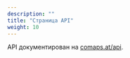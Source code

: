 ```yaml
---
description: ""
title: "Страница API"
weight: 10
---
```


API документирован на [comaps.at/api](https://comaps.at/api).
